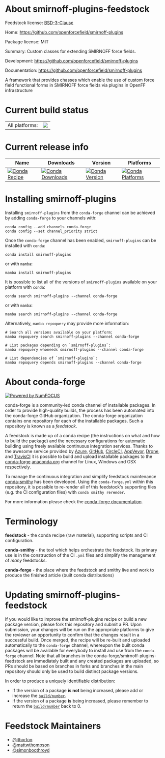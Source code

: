About smirnoff-plugins-feedstock
================================

Feedstock license: [BSD-3-Clause](https://github.com/conda-forge/smirnoff-plugins-feedstock/blob/main/LICENSE.txt)

Home: https://github.com/openforcefield/smirnoff-plugins

Package license: MIT

Summary: Custom classes for extending SMIRNOFF force fields.

Development: https://github.com/openforcefield/smirnoff-plugins

Documentation: https://github.com/openforcefield/smirnoff-plugins

A framework that provides chasses which enable the use of custom force field
functional forms in SMIRNOFF force fields via plugins in OpenFF infrastructure


Current build status
====================


<table><tr><td>All platforms:</td>
    <td>
      <a href="https://dev.azure.com/conda-forge/feedstock-builds/_build/latest?definitionId=13707&branchName=main">
        <img src="https://dev.azure.com/conda-forge/feedstock-builds/_apis/build/status/smirnoff-plugins-feedstock?branchName=main">
      </a>
    </td>
  </tr>
</table>

Current release info
====================

| Name | Downloads | Version | Platforms |
| --- | --- | --- | --- |
| [![Conda Recipe](https://img.shields.io/badge/recipe-smirnoff--plugins-green.svg)](https://anaconda.org/conda-forge/smirnoff-plugins) | [![Conda Downloads](https://img.shields.io/conda/dn/conda-forge/smirnoff-plugins.svg)](https://anaconda.org/conda-forge/smirnoff-plugins) | [![Conda Version](https://img.shields.io/conda/vn/conda-forge/smirnoff-plugins.svg)](https://anaconda.org/conda-forge/smirnoff-plugins) | [![Conda Platforms](https://img.shields.io/conda/pn/conda-forge/smirnoff-plugins.svg)](https://anaconda.org/conda-forge/smirnoff-plugins) |

Installing smirnoff-plugins
===========================

Installing `smirnoff-plugins` from the `conda-forge` channel can be achieved by adding `conda-forge` to your channels with:

```
conda config --add channels conda-forge
conda config --set channel_priority strict
```

Once the `conda-forge` channel has been enabled, `smirnoff-plugins` can be installed with `conda`:

```
conda install smirnoff-plugins
```

or with `mamba`:

```
mamba install smirnoff-plugins
```

It is possible to list all of the versions of `smirnoff-plugins` available on your platform with `conda`:

```
conda search smirnoff-plugins --channel conda-forge
```

or with `mamba`:

```
mamba search smirnoff-plugins --channel conda-forge
```

Alternatively, `mamba repoquery` may provide more information:

```
# Search all versions available on your platform:
mamba repoquery search smirnoff-plugins --channel conda-forge

# List packages depending on `smirnoff-plugins`:
mamba repoquery whoneeds smirnoff-plugins --channel conda-forge

# List dependencies of `smirnoff-plugins`:
mamba repoquery depends smirnoff-plugins --channel conda-forge
```


About conda-forge
=================

[![Powered by
NumFOCUS](https://img.shields.io/badge/powered%20by-NumFOCUS-orange.svg?style=flat&colorA=E1523D&colorB=007D8A)](https://numfocus.org)

conda-forge is a community-led conda channel of installable packages.
In order to provide high-quality builds, the process has been automated into the
conda-forge GitHub organization. The conda-forge organization contains one repository
for each of the installable packages. Such a repository is known as a *feedstock*.

A feedstock is made up of a conda recipe (the instructions on what and how to build
the package) and the necessary configurations for automatic building using freely
available continuous integration services. Thanks to the awesome service provided by
[Azure](https://azure.microsoft.com/en-us/services/devops/), [GitHub](https://github.com/),
[CircleCI](https://circleci.com/), [AppVeyor](https://www.appveyor.com/),
[Drone](https://cloud.drone.io/welcome), and [TravisCI](https://travis-ci.com/)
it is possible to build and upload installable packages to the
[conda-forge](https://anaconda.org/conda-forge) [anaconda.org](https://anaconda.org/)
channel for Linux, Windows and OSX respectively.

To manage the continuous integration and simplify feedstock maintenance
[conda-smithy](https://github.com/conda-forge/conda-smithy) has been developed.
Using the ``conda-forge.yml`` within this repository, it is possible to re-render all of
this feedstock's supporting files (e.g. the CI configuration files) with ``conda smithy rerender``.

For more information please check the [conda-forge documentation](https://conda-forge.org/docs/).

Terminology
===========

**feedstock** - the conda recipe (raw material), supporting scripts and CI configuration.

**conda-smithy** - the tool which helps orchestrate the feedstock.
                   Its primary use is in the construction of the CI ``.yml`` files
                   and simplify the management of *many* feedstocks.

**conda-forge** - the place where the feedstock and smithy live and work to
                  produce the finished article (built conda distributions)


Updating smirnoff-plugins-feedstock
===================================

If you would like to improve the smirnoff-plugins recipe or build a new
package version, please fork this repository and submit a PR. Upon submission,
your changes will be run on the appropriate platforms to give the reviewer an
opportunity to confirm that the changes result in a successful build. Once
merged, the recipe will be re-built and uploaded automatically to the
`conda-forge` channel, whereupon the built conda packages will be available for
everybody to install and use from the `conda-forge` channel.
Note that all branches in the conda-forge/smirnoff-plugins-feedstock are
immediately built and any created packages are uploaded, so PRs should be based
on branches in forks and branches in the main repository should only be used to
build distinct package versions.

In order to produce a uniquely identifiable distribution:
 * If the version of a package **is not** being increased, please add or increase
   the [``build/number``](https://docs.conda.io/projects/conda-build/en/latest/resources/define-metadata.html#build-number-and-string).
 * If the version of a package **is** being increased, please remember to return
   the [``build/number``](https://docs.conda.io/projects/conda-build/en/latest/resources/define-metadata.html#build-number-and-string)
   back to 0.

Feedstock Maintainers
=====================

* [@jthorton](https://github.com/jthorton/)
* [@mattwthompson](https://github.com/mattwthompson/)
* [@simonboothroyd](https://github.com/simonboothroyd/)

